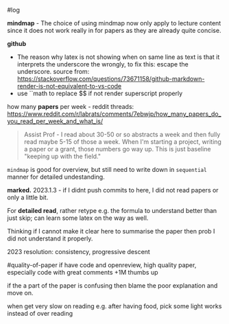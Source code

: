 \#log

**mindmap** - The choice of using mindmap now only apply to lecture content since it does not work really in for papers as they are already quite concise.  

**github** 
- The reason  why latex is not showing when on same line as text is that it interprets the underscore the wrongly, to fix this: escape the underscore. source from: https://stackoverflow.com/questions/73671158/github-markdown-render-is-not-equivalent-to-vs-code
- use ``math to replace $$ if not render superscript properly


how many **papers** per week - reddit threads: https://www.reddit.com/r/labrats/comments/7ebwjp/how_many_papers_do_you_read_per_week_and_what_is/

> Assist Prof - I read about 30-50 or so abstracts a week and then fully read maybe 5-15 of those a week. When I'm starting a project, writing a paper or a grant, those numbers go way up. This is just baseline "keeping up with the field."

``mindmap`` is good for overview, but still need to write down in ``sequential`` manner for detailed undestanding.

**marked.** 2023.1.3 - if I didnt push commits to here, I did not read papers or only a little bit.

For **detailed read**, rather retype e.g. the formula to understand better than just skip; can learn some latex on the way as well.

Thinking if I cannot make it clear here to summarise the paper then prob I did not understand it properly.



2023 resolution: consistency, progressive descent

\#quality-of-paper if have code and openreview, high quality paper, especially code with great comments +1M thumbs up

if the a part of the paper is confusing then blame the poor explanation and move on.

when get very slow on reading e.g. after having food, pick some light works instead of over reading